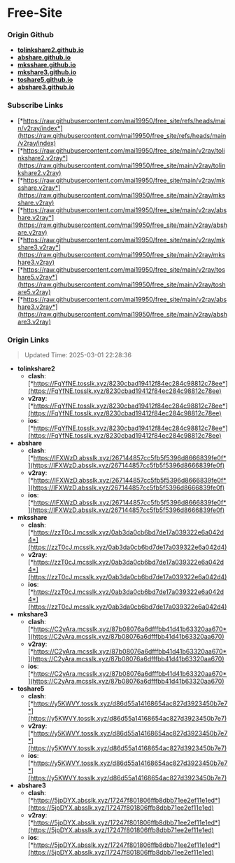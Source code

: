 # Free-Site

### Origin Github

- [**tolinkshare2.github.io**](https://github.com/tolinkshare2/tolinkshare2.github.io)
- [**abshare.github.io**](https://github.com/abshare/abshare.github.io)
- [**mksshare.github.io**](https://github.com/mksshare/mksshare.github.io)
- [**mkshare3.github.io**](https://github.com/mkshare3/mkshare3.github.io)
- [**toshare5.github.io**](https://github.com/toshare5/toshare5.github.io)
- [**abshare3.github.io**](https://github.com/abshare3/abshare3.github.io)

### Subscribe Links

- [*https://raw.githubusercontent.com/mai19950/free_site/refs/heads/main/v2ray/index*](https://raw.githubusercontent.com/mai19950/free_site/refs/heads/main/v2ray/index)
- [*https://raw.githubusercontent.com/mai19950/free_site/main/v2ray/tolinkshare2.v2ray*](https://raw.githubusercontent.com/mai19950/free_site/main/v2ray/tolinkshare2.v2ray)
- [*https://raw.githubusercontent.com/mai19950/free_site/main/v2ray/mksshare.v2ray*](https://raw.githubusercontent.com/mai19950/free_site/main/v2ray/mksshare.v2ray)
- [*https://raw.githubusercontent.com/mai19950/free_site/main/v2ray/abshare.v2ray*](https://raw.githubusercontent.com/mai19950/free_site/main/v2ray/abshare.v2ray)
- [*https://raw.githubusercontent.com/mai19950/free_site/main/v2ray/mkshare3.v2ray*](https://raw.githubusercontent.com/mai19950/free_site/main/v2ray/mkshare3.v2ray)
- [*https://raw.githubusercontent.com/mai19950/free_site/main/v2ray/toshare5.v2ray*](https://raw.githubusercontent.com/mai19950/free_site/main/v2ray/toshare5.v2ray)
- [*https://raw.githubusercontent.com/mai19950/free_site/main/v2ray/abshare3.v2ray*](https://raw.githubusercontent.com/mai19950/free_site/main/v2ray/abshare3.v2ray)

### Origin Links

> Updated Time: 2025-03-01 22:28:36

- **tolinkshare2**
  - **clash**: [*https://FqYfNE.tosslk.xyz/8230cbad19412f84ec284c98812c78ee*](https://FqYfNE.tosslk.xyz/8230cbad19412f84ec284c98812c78ee)
  - **v2ray**: [*https://FqYfNE.tosslk.xyz/8230cbad19412f84ec284c98812c78ee*](https://FqYfNE.tosslk.xyz/8230cbad19412f84ec284c98812c78ee)
  - **ios**: [*https://FqYfNE.tosslk.xyz/8230cbad19412f84ec284c98812c78ee*](https://FqYfNE.tosslk.xyz/8230cbad19412f84ec284c98812c78ee)
- **abshare**
  - **clash**: [*https://IFXWzD.absslk.xyz/267144857cc5fb5f5396d8666839fe0f*](https://IFXWzD.absslk.xyz/267144857cc5fb5f5396d8666839fe0f)
  - **v2ray**: [*https://IFXWzD.absslk.xyz/267144857cc5fb5f5396d8666839fe0f*](https://IFXWzD.absslk.xyz/267144857cc5fb5f5396d8666839fe0f)
  - **ios**: [*https://IFXWzD.absslk.xyz/267144857cc5fb5f5396d8666839fe0f*](https://IFXWzD.absslk.xyz/267144857cc5fb5f5396d8666839fe0f)
- **mksshare**
  - **clash**: [*https://zzT0cJ.mcsslk.xyz/0ab3da0cb6bd7de17a039322e6a042d4*](https://zzT0cJ.mcsslk.xyz/0ab3da0cb6bd7de17a039322e6a042d4)
  - **v2ray**: [*https://zzT0cJ.mcsslk.xyz/0ab3da0cb6bd7de17a039322e6a042d4*](https://zzT0cJ.mcsslk.xyz/0ab3da0cb6bd7de17a039322e6a042d4)
  - **ios**: [*https://zzT0cJ.mcsslk.xyz/0ab3da0cb6bd7de17a039322e6a042d4*](https://zzT0cJ.mcsslk.xyz/0ab3da0cb6bd7de17a039322e6a042d4)
- **mkshare3**
  - **clash**: [*https://C2yAra.mcsslk.xyz/87b08076a6dfffbb41d41b63320aa670*](https://C2yAra.mcsslk.xyz/87b08076a6dfffbb41d41b63320aa670)
  - **v2ray**: [*https://C2yAra.mcsslk.xyz/87b08076a6dfffbb41d41b63320aa670*](https://C2yAra.mcsslk.xyz/87b08076a6dfffbb41d41b63320aa670)
  - **ios**: [*https://C2yAra.mcsslk.xyz/87b08076a6dfffbb41d41b63320aa670*](https://C2yAra.mcsslk.xyz/87b08076a6dfffbb41d41b63320aa670)
- **toshare5**
  - **clash**: [*https://y5KWVY.tosslk.xyz/d86d55a14168654ac827d3923450b7e7*](https://y5KWVY.tosslk.xyz/d86d55a14168654ac827d3923450b7e7)
  - **v2ray**: [*https://y5KWVY.tosslk.xyz/d86d55a14168654ac827d3923450b7e7*](https://y5KWVY.tosslk.xyz/d86d55a14168654ac827d3923450b7e7)
  - **ios**: [*https://y5KWVY.tosslk.xyz/d86d55a14168654ac827d3923450b7e7*](https://y5KWVY.tosslk.xyz/d86d55a14168654ac827d3923450b7e7)
- **abshare3**
  - **clash**: [*https://5jpDYX.absslk.xyz/17247f801806ffb8dbb71ee2ef11e1ed*](https://5jpDYX.absslk.xyz/17247f801806ffb8dbb71ee2ef11e1ed)
  - **v2ray**: [*https://5jpDYX.absslk.xyz/17247f801806ffb8dbb71ee2ef11e1ed*](https://5jpDYX.absslk.xyz/17247f801806ffb8dbb71ee2ef11e1ed)
  - **ios**: [*https://5jpDYX.absslk.xyz/17247f801806ffb8dbb71ee2ef11e1ed*](https://5jpDYX.absslk.xyz/17247f801806ffb8dbb71ee2ef11e1ed)

